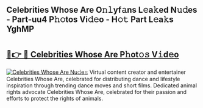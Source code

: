 ## Celebrities Whose Are O𝚗𝚕yf𝚊ns L𝚎a𝚔ed N𝚞𝚍es - Part-uu4 P𝚑𝚘tos Vi𝚍𝚎o - H𝚘𝚝 Part L𝚎a𝚔s YghMP

# <h2><a href="http://kf1nqbo.oniu.top/?m=Celebrities+Whose+Are">🔗👉 🔴 Celebrities Whose Are P𝚑ot𝚘𝚜 V𝚒d𝚎o</a></h2>

[![Celebrities Whose Are Nu𝚍e𝚜](https://i.imgur.com/0qMVB7G.gif)](http://kf1nqbo.oniu.top/?m=Celebrities+Whose+Are)
Virtual content creator and entertainer Celebrities Whose Are, celebrated for distributing dance and lifestyle inspiration through trending dance moves and short films. Dedicated animal rights advocate Celebrities Whose Are, celebrated for their passion and efforts to protect the rights of animals.  
